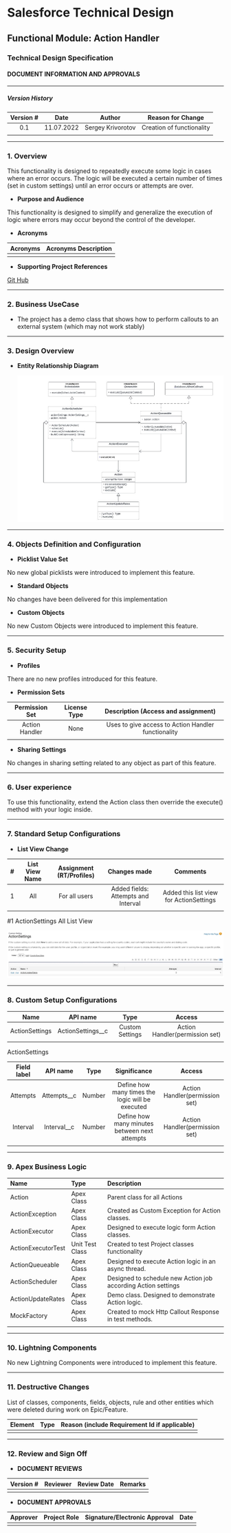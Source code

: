 # Salesforce Technical  Design

## Functional Module: Action Handler

### Technical Design Specification

#### DOCUMENT INFORMATION AND APPROVALS

***

##### Version History

| Version # |    Date    |      Author       |     Reason for Change     |
|:---------:|:----------:|:-----------------:|:-------------------------:|
|    0.1    | 11.07.2022 | Sergey Krivorotov | Creation of functionality | 
|           |            |                   |                           |

***

### 1. Overview

This functionality is designed to repeatedly execute some logic in cases where an error occurs.
The logic will be executed a certain number of times (set in custom settings) until an error 
occurs or attempts are over. 

 - **Purpose and Audience**

This functionality is designed to simplify and generalize the execution of logic where errors
may occur beyond the control of the developer.

 - **Acronyms**

| Acronyms | Acronyms Description |
|:--------:|:--------------------:|
|          |                      |

 - **Supporting Project References**

[Git Hub](https://github.com/Sergey19861/Action-Handler)

***


### 2. Business UseCase
 - The project has a demo class that shows how to perform callouts to an external system (which may not work stably)

***

### 3. Design Overview

 - **Entity Relationship Diagram**

   ![Project Diagram](/images/diagram.jpg)

***

### 4. Objects Definition and Configuration

 - **Picklist Value Set**

No new global picklists were introduced to implement this feature.

 - **Standard Objects**

No changes have been delivered for this implementation

 - **Custom Objects**

No new Custom Objects were introduced to implement this feature.

***

### 5. Security Setup

 - **Profiles**

There are no new profiles introduced for this feature.

 - **Permission Sets** 

| Permission Set    | License Type |         Description (Access and assignment)          |
|:-----------------:|:------------:|:----------------------------------------------------:|
|  Action Handler   |     None     | Uses to give access to Action Handler functionality  |
|                   |              |                                                      |

 - **Sharing Settings**

 No changes in sharing setting related to any object as part of this feature.

***

### 6. User experience

To use this functionality, extend the Action class then override the execute() method with your logic inside.

***

### 7. Standard Setup Configurations

 - **List View Change**

|    #     | List View Name   | Assignment (RT/Profiles) |         Changes made                |           Comments                      |
|:--------:|:----------------:|:------------------------:|:-----------------------------------:|:---------------------------------------:|
|    1     |       All        |      For all users       | Added fields: Attempts and Interval | Added this list view for ActionSettings |
|          |                  |                          |                                     |                                         |

#1 ActionSettings All List View

![All List View](/images/actionSettingsAll.jpg)

***

### 8. Custom Setup Configurations


|      Name      |     API name      |      Type       |             Access             |
|:--------------:|:-----------------:|:---------------:|:------------------------------:|
| ActionSettings | ActionSettings__c | Custom Settings | Action Handler(permission set) | 
|                |                   |                 |                                |

ActionSettings

| Field label |  API name   |  Type  |                   Significance                   |             Access             |
|:-----------:|:-----------:|:------:|:------------------------------------------------:|:------------------------------:|
|  Attempts   | Attempts__c | Number | Define how many times the logic will be executed | Action Handler(permission set) | 
|  Interval   | Interval__c | Number |  Define how many minutes between next attempts   | Action Handler(permission set) |
|             |             |        |                                                  |                                |

***

### 9. Apex Business Logic

| Name               | Type            | Description                                                   |
|:-------------------|:----------------|:--------------------------------------------------------------|
| Action             | Apex Class      | Parent class for all Actions                                  | 
| ActionException    | Apex Class      | Created as Custom Exception for Action classes.               |
| ActionExecutor     | Apex Class      | Designed to execute logic form Action classes.                |
| ActionExecutorTest | Unit Test Class | Created to test Project classes functionality                 |
| ActionQueueable    | Apex Class      | Designed to execute Action logic in an async thread.          |
| ActionScheduler    | Apex Class      | Designed to schedule new Action job according Action settings |
| ActionUpdateRates  | Apex Class      | Demo class. Designed to demonstrate Action logic.             |
| MockFactory        | Apex Class      | Created to mock Http Callout Response in test methods.        |
|                    |                 |                                                               |

***

### 10. Lightning Components

No new Lightning Components were introduced to implement this feature.

***

### 11. Destructive Changes

List of classes, components, fields, objects, rule and other entities which were deleted during work on Epic/Feature.

| Element          | Type             | Reason (include Requirement Id if applicable)           |
|:-----------------|:-----------------|:--------------------------------------------------------|
|                  |                  |                                                         |

***

### 12. Review and Sign Off

 - **DOCUMENT REVIEWS**

| Version # | Reviewer | Review Date | Remarks |
|:----------|:---------|:------------|:--------|
|           |          |             |         | 


 - **DOCUMENT APPROVALS**

| Approver     | Project Role | Signature/Electronic Approval | Date |
|:-------------|:-------------|:------------------------------|:-----|
|              |              |                               |      | 
